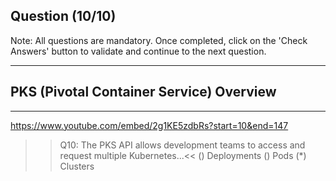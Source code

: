 ## Question (10/10)

Note: All questions are mandatory. Once completed, click on the 'Check Answers' button to validate and continue to the next question.

---

## PKS (Pivotal Container Service) Overview

---

https://www.youtube.com/embed/2g1KE5zdbRs?start=10&end=147


>>Q10: The PKS API allows development teams to access and request multiple Kubernetes...<< 
() Deployments
() Pods
(*) Clusters
